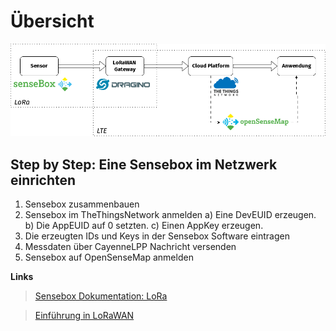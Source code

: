 # Übersicht 

![Übersicht der Netzwerkkomponenten](figures/network_scheme.png)




## Step by Step: Eine Sensebox im Netzwerk einrichten



1. Sensebox zusammenbauen
2. Sensebox im TheThingsNetwork anmelden
    a) Eine DevEUID erzeugen.
    b) Die AppEUID auf 0 setzten.
    c) Einen AppKey erzeugen.
3. Die erzeugten IDs und Keys in der Sensebox Software eintragen
4. Messdaten über CayenneLPP Nachricht versenden
5. Sensebox auf OpenSenseMap anmelden



**Links**
> [Sensebox Dokumentation: LoRa](https://docs.sensebox.de/docs/products/home/erweiterungen/home-erweiterung-LoRa)

> [Einführung in LoRaWAN](lora.md)







